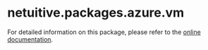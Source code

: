 # netuitive.packages.azure.vm

For detailed information on this package, please refer to the [online documentation](https://help.netuitive.com/Content/Integrations/microsoft_azure.htm).